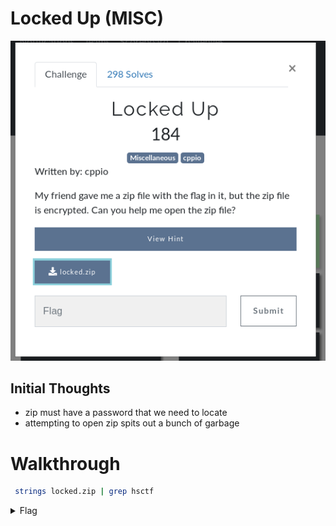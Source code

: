 # Locked Up (MISC)

![Title](images/title.png)

## Initial Thoughts

* zip must have a password that we need to locate
* attempting to open zip spits out a bunch of garbage

# Walkthrough

```bash
 strings locked.zip | grep hsctf
 ```

 <details>
 	<summary>Flag</summary>

 hsctf{w0w_z1ps_ar3nt_th@t_secUr3}
 </details>